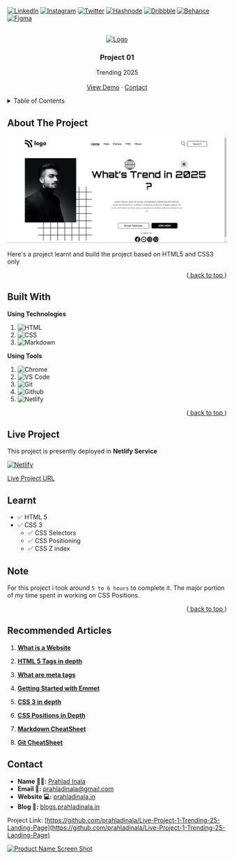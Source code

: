 <div id="top"></div>

<!-- Social Links -->

[![LinkedIn][linkedin-shield]][linkedin-url]
[![Instagram][instagram-shield]][instagram-url]
[![Twitter][twitter-shield]][twitter-url]
[![Hashnode][hashnode-shield]][hashnode-url]
[![Dribbble][dribbble-shield]][dribbble-url]
[![Behance][behance-shield]][behance-url]
[![Figma][figma-shield]][figma-url]

<!-- PROJECT LOGO -->
<br />
<div align="center">
  <a href="https://github.com/prahladinala/Live-Project-1-Trending-25-Landing-Page">
    <img src="https://learncodeonline.in/mascot.png" alt="Logo" width="80">
  </a>

<h3 align="center">Project 01</h3>

  <p align="center">
    Trending 2025
    <br />
    <br />
    <a href="https://trending25.netlify.app/">View Demo</a>
    ·
    <a href="https://prahladinala.in/contact">Contact</a>
  </p>
</div>

<!-- TABLE OF CONTENTS -->
<details>
  <summary>Table of Contents</summary>
  <ol>
    <li>
      <a href="#about-the-project">About The Project</a>
    </li>
    <li><a href="#built-with">Built With</a></li>
    <li><a href="#live-project">Live Project</a></li>
    <li><a href="#learnt">Learnt</a></li>
    <li><a href="#recommended-articles">Recommended Articles</a></li>
    <li><a href="#contact">About Me</a></li>

  </ol>
</details>

<!-- ABOUT THE PROJECT -->

## About The Project

![Project 01: Trending 2025](./readme_assets/Project01.jpg)

Here's a project learnt and build the project based on HTML5 and CSS3 only

<p align="right">(<a href="#top"> back to top </a>)</p>

## Built With

**Using Technologies**

1. ![HTML][html-shield]
2. ![CSS][css-shield]
3. ![Markdown][markdown-shield]

**Using Tools**

1. ![Chrome][chrome-shield]
2. ![VS Code][vscode-shield]
3. ![Git][git-shield]
4. ![Github][github-shield]
5. ![Netlify][netlify-shield]

<p align="right">(<a href="#top"> back to top </a>)</p>

## Live Project

This project is presently deployed in **Netlify Service**

[![Netlify][netlify-shield]][project-url]

[Live Project URL](https://trending25.netlify.app/)

<!-- LEARNT -->

## Learnt

- ✅ HTML 5
- ✅ CSS 3
  - ✅ CSS Selectors
  - ✅ CSS Positioning
  - ✅ CSS Z index

<!-- NOTE -->

## Note

For this project i took around `5 to 6 hours` to complete it. The major portion of my time spent in working on CSS Positions.

<p align="right">(<a href="#top"> back to top </a>)</p>

<!-- Recommended Articles -->

## Recommended Articles

1. [**What is a Website**](https://blogs.prahladinala.in/what-is-a-website)

1. [**HTML 5 Tags in depth**](https://blogs.prahladinala.in/html-tags-in-depth)

1. [**What are meta tags**](https://blogs.prahladinala.in/what-are-meta-tags-in-html)

1. [**Getting Started with Emmet**](https://blogs.prahladinala.in/getting-started-with-emmet)

1. [**CSS 3 in depth**](https://blogs.prahladinala.in/)

1. [**CSS Positions in Depth**](https://blogs.prahladinala.in/positions-in-css)

1. [**Markdown CheatSheet**](https://blogs.prahladinala.in/introduction-to-markdown)

1. [**Git CheatSheet**](https://blogs.prahladinala.in/git-cheatsheet)

<!-- CONTACT -->

## Contact

- **Name 👨‍💻:** [Prahlad Inala](https://prahladinala.in)
- **Email 📧:** [prahladinala@gmail.com](mailto:prahladinala@gmail.com)
- **Website 💻:** [prahladinala.in](https://prahladinala.in)
- **Blog 📝:** [blogs.prahladinala.in](https://blogs.prahladinala.in/)

Project Link: [https://github.com/prahladinala/Live-Project-1-Trending-25-Landing-Page](https://github.com/prahladinala/Live-Project-1-Trending-25-Landing-Page)

<!-- BACK TO TOP -->

[![Product Name Screen Shot][backtotop-shield]](#top)

<!-- MARKDOWN LINKS & IMAGES -->

[stars-shield]: https://img.shields.io/github/stars/prahladinala/repo_name.svg?style=for-the-badge
[stars-url]: https://github.com/prahladinala/ineuron-live-class-project-1/stargazers

<!-- Linkedin -->

[linkedin-shield]: https://img.shields.io/badge/-LinkedIn-black.svg?style=for-the-badge&logo=linkedin&colorB=0B5FBB
[linkedin-url]: https://linkedin.com/in/prahladinala

<!-- Instagram -->

[instagram-shield]: https://img.shields.io/badge/Instagram-%23E4405F.svg?style=for-the-badge&logo=Instagram&logoColor=white
[instagram-url]: https://instagram.com/prahladinala

<!-- Twitter -->

[twitter-shield]: https://img.shields.io/badge/Twitter-%231DA1F2.svg?style=for-the-badge&logo=Twitter&logoColor=white
[twitter-url]: https://twitter.com/prahladinala

<!-- Hashnode -->

[hashnode-shield]: https://img.shields.io/badge/Hashnode-2962FF?style=for-the-badge&logo=hashnode&logoColor=white
[hashnode-url]: https://blogs.prahladinala.in

<!-- Behance -->

[behance-shield]: https://img.shields.io/badge/Behance-1769ff?style=for-the-badge&logo=behance&logoColor=white
[behance-url]: https://www.behance.net/prahladinala

<!-- Back to Top -->

[backtotop-shield]: https://img.shields.io/badge/Back%20to%20Top-%5E-brightgreen

<!-- Tools and Technologies -->

[html-shield]: https://img.shields.io/badge/html5-%23E34F26.svg?style=for-the-badge&logo=html5&logoColor=white
[css-shield]: https://img.shields.io/badge/css3-%231572B6.svg?style=for-the-badge&logo=css3&logoColor=white
[vscode-shield]: https://img.shields.io/badge/Visual%20Studio%20Code-0078d7.svg?style=for-the-badge&logo=visual-studio-code&logoColor=white
[chrome-shield]: https://img.shields.io/badge/Google%20Chrome-4285F4?style=for-the-badge&logo=GoogleChrome&logoColor=white
[netlify-shield]: https://img.shields.io/badge/netlify-%23000000.svg?style=for-the-badge&logo=netlify&logoColor=#00C7B7
[git-shield]: https://img.shields.io/badge/git-%23F05033.svg?style=for-the-badge&logo=git&logoColor=white
[github-shield]: https://img.shields.io/badge/github-%23121011.svg?style=for-the-badge&logo=github&logoColor=white
[dribbble-shield]: https://img.shields.io/badge/Dribbble-EA4C89?style=for-the-badge&logo=dribbble&logoColor=white
[dribbble-url]: https://dribbble.com/prahladinala
[figma-shield]: https://img.shields.io/badge/Figma-F24E1E?style=for-the-badge&logo=figma&logoColor=white
[figma-url]: https://www.figma.com/@prahladinala
[markdown-shield]: https://img.shields.io/badge/Markdown-000000?style=for-the-badge&logo=markdown&logoColor=white

<!-- Project screenshot -->

[product-screenshot]: /readme_assets/project01.jpg
[project-url]: https://trending25.netlify.app/
